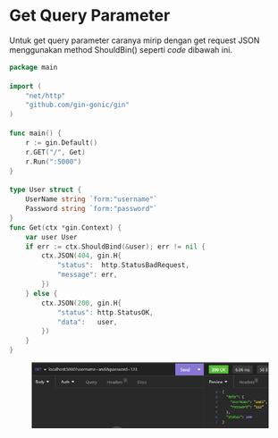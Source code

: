 # Get Query Parameter

Untuk get query parameter caranya mirip dengan get request JSON menggunakan method ShouldBin() seperti _code_ dibawah ini.

```go
package main

import (
	"net/http"
	"github.com/gin-gonic/gin"
)

func main() {
	r := gin.Default()
	r.GET("/", Get)
	r.Run(":5000")
}

type User struct {
	UserName string `form:"username"`
	Password string `form:"password"`
}
func Get(ctx *gin.Context) {
	var user User
	if err := ctx.ShouldBind(&user); err != nil {
		ctx.JSON(404, gin.H{
			"status":  http.StatusBadRequest,
			"message": err,
		})
	} else {
		ctx.JSON(200, gin.H{
			"status": http.StatusOK,
			"data":   user,
		})
	}
}

```

<figure><img src="../.gitbook/assets/1 (1).png" alt=""><figcaption></figcaption></figure>
